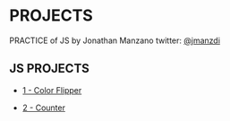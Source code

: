 

# PROJECTS

PRACTICE of JS by Jonathan Manzano twitter: [@jmanzdi](https://www.twitter.com/jmanzdi)

## JS PROJECTS

- [1 - Color Flipper](https://jonathanmanzanodiaz.github.io/practice/JAVASCRIPT-PRACTICE/color-flipper)

- [2 - Counter](https://jonathanmanzanodiaz.github.io/practice/JAVASCRIPT-PRACTICE/counter)

